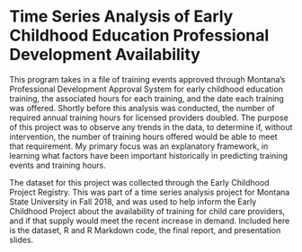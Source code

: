 # Time Series Analysis of Early Childhood Education Professional Development Availability

This program takes in a file of training events approved through Montana’s Professional Development Approval System for early childhood education training, the associated hours for each training, and the date each training was offered. Shortly before this analysis was conducted, the number of required annual training hours for licensed providers doubled. The purpose of this project was to observe any trends in the data, to determine if, without intervention, the number of training hours offered would be able to meet that requirement. My primary focus was an explanatory framework, in learning what factors have been important historically in predicting training events and training hours.

The dataset for this project was collected through the Early Childhood Project Registry. This was part of a time series analysis project for Montana State University in Fall 2018, and was used to help inform the Early Childhood Project about the availability of training for child care providers, and if that supply would meet the recent increase in demand. Included here is the dataset, R and R Markdown code, the final report, and presentation slides. 
